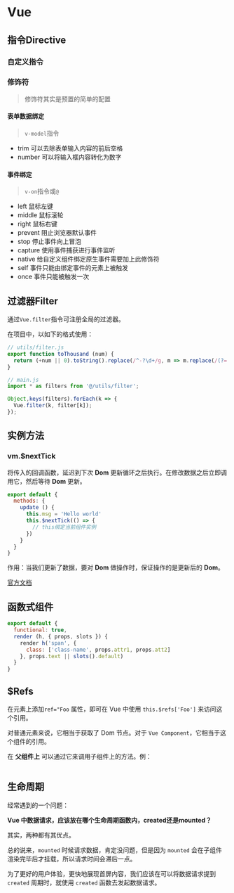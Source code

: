 # Vue

## 指令Directive

### 自定义指令

### 修饰符

> 修饰符其实是预置的简单的配置

#### 表单数据绑定

> `v-model`指令

- trim 可以去除表单输入内容的前后空格
- number 可以将输入框内容转化为数字

#### 事件绑定

> `v-on`指令或`@`

- left 鼠标左键
- middle 鼠标滚轮
- right 鼠标右键
- prevent 阻止浏览器默认事件
- stop 停止事件向上冒泡
- capture 使用事件捕获进行事件监听
- native 给自定义组件绑定原生事件需要加上此修饰符
- self 事件只能由绑定事件的元素上被触发
- once 事件只能被触发一次

## 过滤器Filter

通过`Vue.filter`指令可注册全局的过滤器。

在项目中，以如下的格式使用：

``` js
// utils/filter.js
export function toThousand (num) {
  return (+num || 0).toString().replace(/^-?\d+/g, m => m.replace(/(?=(?!\b)(\d{3})+$)/g, ','));
}
```

``` js
// main.js
import * as filters from '@/utils/filter';

Object,keys(filters).forEach(k => {
  Vue.filter(k, filter[k]);
});
```

## 实例方法

### vm.$nextTick

将传入的回调函数，延迟到下次 **Dom** 更新循环之后执行。在修改数据之后立即调用它，然后等待 **Dom** 更新。

``` js
export default {
  methods: {
    update () {
      this.msg = 'Hello world'
      this.$nextTick(() => {
        // this绑定当前组件实例
      })
    }
  }
}
```

作用：当我们更新了数据，要对 **Dom** 做操作时，保证操作的是更新后的 **Dom**。

[官方文档](https://cn.vuejs.org/v2/api/#vm-nextTick)

## 函数式组件

``` js
export default {
  functional: true,
  render (h, { props, slots }) {
    render h('span', {
      class: ['class-name', props.attr1, props.att2]
    }, props.text || slots().default)
  } 
}
```

## $Refs

在元素上添加`ref="Foo` 属性，即可在 Vue 中使用 `this.$refs['Foo']` 来访问这个引用。

对普通元素来说，它相当于获取了 Dom 节点。对于 `Vue Component`，它相当于这个组件的引用。

在 **父组件上** 可以通过它来调用子组件上的方法。例：

``` js

```

## 生命周期

经常遇到的一个问题：

**Vue 中数据请求，应该放在哪个生命周期函数内，created还是mounted？**

其实，两种都有其优点。

总的说来，`mounted` 时候请求数据，肯定没问题，但是因为 `mounted` 会在子组件渲染完毕后才挂载，所以请求时间会滞后一点。

为了更好的用户体验，更快地展现首屏内容，我们应该在可以将数据请求提到 `created` 周期时，就使用 `created` 函数去发起数据请求。